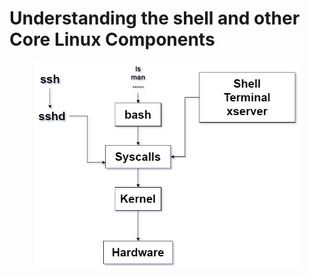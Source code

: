 # Understanding the shell and other Core Linux Components

<figure><img src="../../.gitbook/assets/jjt.drawio.png" alt=""><figcaption></figcaption></figure>

